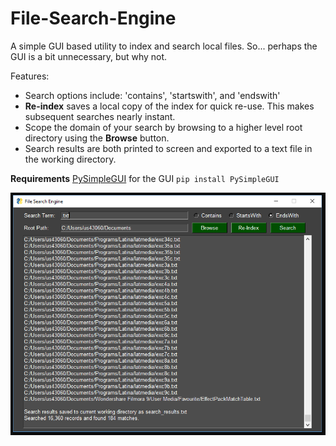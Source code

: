 # File-Search-Engine
A simple GUI based utility to index and search local files. So... perhaps the GUI is a bit unnecessary, but why not. 

Features:
- Search options include: 'contains', 'startswith', and 'endswith'
- **Re-index** saves a local copy of the index for quick re-use. This makes subsequent searches nearly instant.
- Scope the domain of your search by browsing to a higher level root directory using the **Browse** button.
- Search results are both printed to screen and exported to a text file in the working directory.

  
**Requirements** [PySimpleGUI](https://pysimplegui.readthedocs.io/en/latest/) for the GUI `pip install PySimpleGUI`
 
 ![demo image](demo.PNG)
